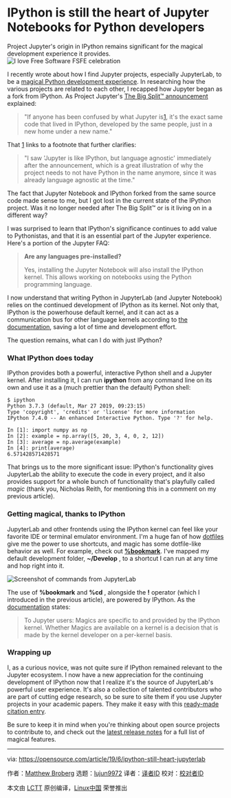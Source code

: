 [#]: collector: (lujun9972)
[#]: translator: (chen-ni)
[#]: reviewer: ( )
[#]: publisher: ( )
[#]: url: ( )
[#]: subject: (IPython is still the heart of Jupyter Notebooks for Python developers)
[#]: via: (https://opensource.com/article/19/6/ipython-still-heart-jupyterlab)
[#]: author: (Matthew Broberg https://opensource.com/users/mbbroberg/users/marcobravo)

IPython is still the heart of Jupyter Notebooks for Python developers
======
Project Jupyter's origin in IPython remains significant for the magical
development experience it provides.
![I love Free Software FSFE celebration][1]

I recently wrote about how I find Jupyter projects, especially JupyterLab, to be a [magical Python development experience][2]. In researching how the various projects are related to each other, I recapped how Jupyter began as a fork from IPython. As Project Jupyter's [The Big Split™ announcement][3] explained:

> "If anyone has been confused by what Jupyter is[1], it's the exact same code that lived in IPython, developed by the same people, just in a new home under a new name."

That [1] links to a footnote that further clarifies:

> "I saw 'Jupyter is like IPython, but language agnostic' immediately after the announcement, which is a great illustration of why the project needs to not have Python in the name anymore, since it was already language agnostic at the time."

The fact that Jupyter Notebook and IPython forked from the same source code made sense to me, but I got lost in the current state of the IPython project. Was it no longer needed after The Big Split™ or is it living on in a different way?

I was surprised to learn that IPython's significance continues to add value to Pythonistas, and that it is an essential part of the Jupyter experience. Here's a portion of the Jupyter FAQ:

> **Are any languages pre-installed?**
>
> Yes, installing the Jupyter Notebook will also install the IPython kernel. This allows working on notebooks using the Python programming language.

I now understand that writing Python in JupyterLab (and Jupyter Notebook) relies on the continued development of IPython as its kernel. Not only that, IPython is the powerhouse default kernel, and it can act as a communication bus for other language kernels according to [the documentation][4], saving a lot of time and development effort.

The question remains, what can I do with just IPython?

### What IPython does today

IPython provides both a powerful, interactive Python shell and a Jupyter kernel. After installing it, I can run **ipython** from any command line on its own and use it as a (much prettier than the default) Python shell:


```
$ ipython
Python 3.7.3 (default, Mar 27 2019, 09:23:15)
Type 'copyright', 'credits' or 'license' for more information
IPython 7.4.0 -- An enhanced Interactive Python. Type '?' for help.

In [1]: import numpy as np
In [2]: example = np.array([5, 20, 3, 4, 0, 2, 12])
In [3]: average = np.average(example)
In [4]: print(average)
6.571428571428571
```

That brings us to the more significant issue: IPython's functionality gives JupyterLab the ability to execute the code in every project, and it also provides support for a whole bunch of functionality that's playfully called _magic_ (thank you, Nicholas Reith, for mentioning this in a comment on my previous article).

### Getting magical, thanks to IPython

JupyterLab and other frontends using the IPython kernel can feel like your favorite IDE or terminal emulator environment. I'm a huge fan of how [dotfiles][5] give me the power to use shortcuts, and magic has some dotfile-like behavior as well. For example, check out **[%bookmark][6]**. I've mapped my default development folder, **~/Develop** , to a shortcut I can run at any time and hop right into it.

![Screenshot of commands from JupyterLab][7]

The use of **%bookmark** and **%cd** , alongside the **!** operator (which I introduced in the previous article), are powered by IPython. As the [documentation][8] states:

> To Jupyter users: Magics are specific to and provided by the IPython kernel. Whether Magics are available on a kernel is a decision that is made by the kernel developer on a per-kernel basis.

### Wrapping up

I, as a curious novice, was not quite sure if IPython remained relevant to the Jupyter ecosystem. I now have a new appreciation for the continuing development of IPython now that I realize it's the source of JupyterLab's powerful user experience. It's also a collection of talented contributors who are part of cutting edge research, so be sure to site them if you use Jupyter projects in your academic papers. They make it easy with this [ready-made citation entry][9].

Be sure to keep it in mind when you're thinking about open source projects to contribute to, and check out the [latest release notes][10] for a full list of magical features.

--------------------------------------------------------------------------------

via: https://opensource.com/article/19/6/ipython-still-heart-jupyterlab

作者：[Matthew Broberg][a]
选题：[lujun9972][b]
译者：[译者ID](https://github.com/译者ID)
校对：[校对者ID](https://github.com/校对者ID)

本文由 [LCTT](https://github.com/LCTT/TranslateProject) 原创编译，[Linux中国](https://linux.cn/) 荣誉推出

[a]: https://opensource.com/users/mbbroberg/users/marcobravo
[b]: https://github.com/lujun9972
[1]: https://opensource.com/sites/default/files/styles/image-full-size/public/lead-images/ilovefs_free_sticker_fsfe_heart.jpg?itok=gLJtaieq (I love Free Software FSFE celebration)
[2]: https://opensource.com/article/19/5/jupyterlab-python-developers-magic
[3]: https://blog.jupyter.org/the-big-split-9d7b88a031a7
[4]: https://jupyter-client.readthedocs.io/en/latest/kernels.html
[5]: https://en.wikipedia.org/wiki/Hidden_file_and_hidden_directory#Unix_and_Unix-like_environments
[6]: https://ipython.readthedocs.io/en/stable/interactive/magics.html?highlight=magic#magic-bookmark
[7]: https://opensource.com/sites/default/files/uploads/jupyterlab-commands-ipython.png (Screenshot of commands from JupyterLab)
[8]: https://ipython.readthedocs.io/en/stable/interactive/magics.html
[9]: https://ipython.org/citing.html
[10]: https://ipython.readthedocs.io/en/stable/whatsnew/index.html
